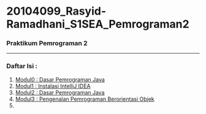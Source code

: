 # 20104099_Rasyid-Ramadhani_S1SEA_Pemrograman2

### Praktikum Pemrograman 2

<hr>

### Daftar Isi :
1. [Modul0 : Dasar Pemrograman Java](https://github.com/HaiNyore/20104099_Rasyid-Ramadhani_S1SEA_Pemrograman2/tree/modul0)
2. [Modul1 : Instalasi IntelliJ IDEA](https://github.com/HaiNyore/20104099_Rasyid-Ramadhani_S1SEA_Pemrograman2/tree/modul1)
3. [Modul2 : Dasar Pemrograman Java](https://github.com/HaiNyore/20104099_Rasyid-Ramadhani_S1SEA_Pemrograman2/tree/modul2)
4. [Modul3 : Pengenalan Pemrograman Berorientasi Objek](https://github.com/HaiNyore/20104099_Rasyid-Ramadhani_S1SEA_Pemrograman2/tree/modul3)
5. 
